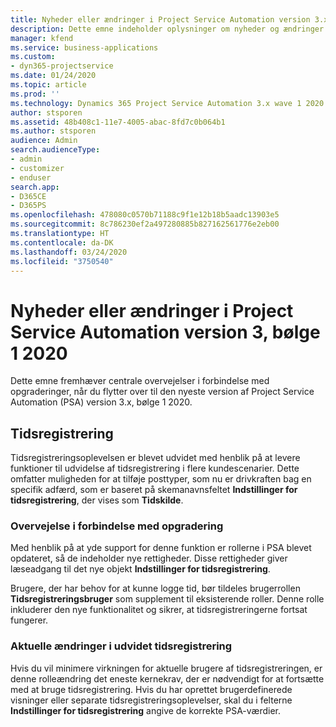 ```yaml
---
title: Nyheder eller ændringer i Project Service Automation version 3.x, bølge 1 2020
description: Dette emne indeholder oplysninger om nyheder og ændringer i Project Service Automation version 3, bølge 1 2020.
manager: kfend
ms.service: business-applications
ms.custom:
- dyn365-projectservice
ms.date: 01/24/2020
ms.topic: article
ms.prod: ''
ms.technology: Dynamics 365 Project Service Automation 3.x wave 1 2020
author: stsporen
ms.assetid: 48b408c1-11e7-4005-abac-8fd7c0b064b1
ms.author: stsporen
audience: Admin
search.audienceType:
- admin
- customizer
- enduser
search.app:
- D365CE
- D365PS
ms.openlocfilehash: 478080c0570b71188c9f1e12b18b5aadc13903e5
ms.sourcegitcommit: 8c786230ef2a497280885b827162561776e2eb00
ms.translationtype: HT
ms.contentlocale: da-DK
ms.lasthandoff: 03/24/2020
ms.locfileid: "3750540"
---
```

# <a name="whats-new-or-changed-in-project-service-automation-version-3-wave-1-2020"></a>Nyheder eller ændringer i Project Service Automation version 3, bølge 1 2020
Dette emne fremhæver centrale overvejelser i forbindelse med opgraderinger, når du flytter over til den nyeste version af Project Service Automation (PSA) version 3.x, bølge 1 2020.

## <a name="time-entry"></a>Tidsregistrering
Tidsregistreringsoplevelsen er blevet udvidet med henblik på at levere funktioner til udvidelse af tidsregistrering i flere kundescenarier. Dette omfatter muligheden for at tilføje posttyper, som nu er drivkraften bag en specifik adfærd, som er baseret på skemanavnsfeltet **Indstillinger for tidsregistrering**, der vises som **Tidskilde**.

### <a name="upgrade-consideration"></a>Overvejelse i forbindelse med opgradering
Med henblik på at yde support for denne funktion er rollerne i PSA blevet opdateret, så de indeholder nye rettigheder. Disse rettigheder giver læseadgang til det nye objekt **Indstillinger for tidsregistrering**.

Brugere, der har behov for at kunne logge tid, bør tildeles brugerrollen **Tidsregistreringsbruger** som supplement til eksisterende roller. Denne rolle inkluderer den nye funktionalitet og sikrer, at tidsregistreringerne fortsat fungerer.

### <a name="currently-extended-time-entry-changes"></a>Aktuelle ændringer i udvidet tidsregistrering
Hvis du vil minimere virkningen for aktuelle brugere af tidsregistreringen, er denne rolleændring det eneste kernekrav, der er nødvendigt for at fortsætte med at bruge tidsregistrering. Hvis du har oprettet brugerdefinerede visninger eller separate tidsregistreringsoplevelser, skal du i felterne **Indstillinger for tidsregistrering** angive de korrekte PSA-værdier.
